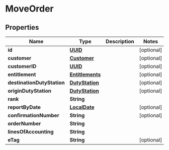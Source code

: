 
# MoveOrder

## Properties
Name | Type | Description | Notes
------------ | ------------- | ------------- | -------------
**id** | [**UUID**](UUID.md) |  |  [optional]
**customer** | [**Customer**](Customer.md) |  |  [optional]
**customerID** | [**UUID**](UUID.md) |  |  [optional]
**entitlement** | [**Entitlements**](Entitlements.md) |  |  [optional]
**destinationDutyStation** | [**DutyStation**](DutyStation.md) |  |  [optional]
**originDutyStation** | [**DutyStation**](DutyStation.md) |  |  [optional]
**rank** | **String** |  | 
**reportByDate** | [**LocalDate**](LocalDate.md) |  |  [optional]
**confirmationNumber** | **String** |  |  [optional]
**orderNumber** | **String** |  | 
**linesOfAccounting** | **String** |  | 
**eTag** | **String** |  |  [optional]




